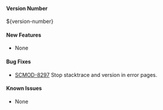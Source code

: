 #### Version Number
${version-number}

#### New Features
- None

#### Bug Fixes
- [SCMOD-8297](https://portal.digitalsafe.net/browse/SCMOD-8297) Stop stacktrace and version in error pages.

#### Known Issues
- None
